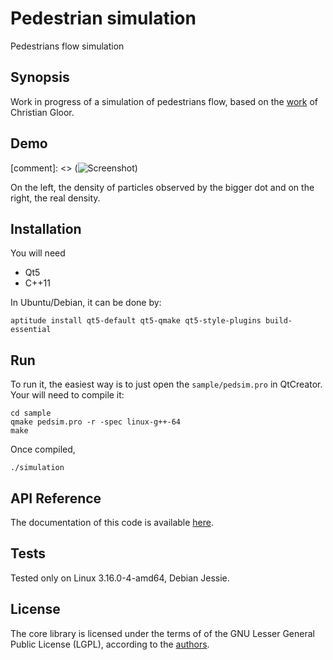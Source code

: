 # Pedestrian simulation
Pedestrians flow simulation

## Synopsis
Work in progress of a simulation of pedestrians flow, based on the [work](http://pedsim.silmaril.org/) of Christian Gloor.

## Demo

[comment]: <> (![Screenshot](https://raw.githubusercontent.com/tokudaek/pedestrian-simulation/master/demo.gif))

On the left, the density of particles observed by the bigger dot and on the right, the real density.

## Installation
You will need
 * Qt5
 * C++11

In Ubuntu/Debian, it can be done by:

`
aptitude install qt5-default qt5-qmake qt5-style-plugins build-essential
`

## Run
To run it, the easiest way is to just open the `sample/pedsim.pro` in QtCreator.
Your will need to compile it:

~~~~
cd sample
qmake pedsim.pro -r -spec linux-g++-64
make
~~~~

Once compiled, 


`./simulation`



## API Reference

The documentation of this code is available [here](http://pedsim.silmaril.org/documentation/).

## Tests

Tested only on Linux 3.16.0-4-amd64, Debian Jessie.


## License

The core library is licensed under the terms of of the GNU Lesser General Public License (LGPL), according to the [authors](http://pedsim.silmaril.org/download/).
